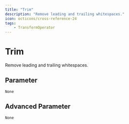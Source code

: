 ```yaml
---
title: "Trim"
description: "Remove leading and trailing whitespaces."
icon: octicons/cross-reference-24
tags: 
    - TransformOperator
---
```

# Trim
<!-- This file was generated - DO NOT CHANGE IT MANUALLY -->



Remove leading and trailing whitespaces.


## Parameter

`None`

## Advanced Parameter

`None`
